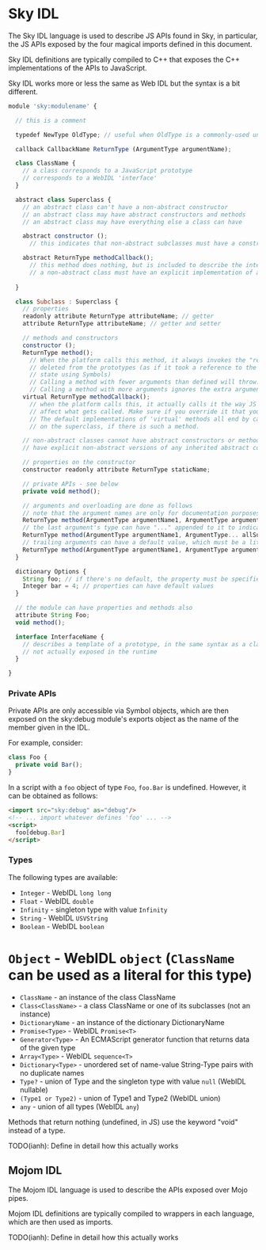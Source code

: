 Sky IDL
=======

The Sky IDL language is used to describe JS APIs found in Sky, in
particular, the JS APIs exposed by the four magical imports defined in
this document.

Sky IDL definitions are typically compiled to C++ that exposes the C++
implementations of the APIs to JavaScript.

Sky IDL works more or less the same as Web IDL but the syntax is a bit
different.

```javascript
module 'sky:modulename' {

  // this is a comment

  typedef NewType OldType; // useful when OldType is a commonly-used union

  callback CallbackName ReturnType (ArgumentType argumentName);

  class ClassName {
    // a class corresponds to a JavaScript prototype
    // corresponds to a WebIDL 'interface'
  }

  abstract class Superclass {
    // an abstract class can't have a non-abstract constructor
    // an abstract class may have abstract constructors and methods
    // an abstract class may have everything else a class can have

    abstract constructor ();
      // this indicates that non-abstract subclasses must have a constructor with the given arguments

    abstract ReturnType methodCallback();
      // this method does nothing, but is included to describe the interface that subclasses will implement
      // a non-abstract class must have an explicit implementation of all inherited abstract methods
    
  }

  class Subclass : Superclass {
    // properties
    readonly attribute ReturnType attributeName; // getter
    attribute ReturnType attributeName; // getter and setter

    // methods and constructors
    constructor ();
    ReturnType method();
      // When the platform calls this method, it always invokes the "real" method, even if it's been
      // deleted from the prototypes (as if it took a reference to the method at startup, and stored
      // state using Symbols)
      // Calling a method with fewer arguments than defined will throw.
      // Calling a method with more arguments ignores the extra arguments.
    virtual ReturnType methodCallback();
      // when the platform calls this, it actually calls it the way JS would, so author overrides do
      // affect what gets called. Make sure if you override it that you call the superclass implementation!
      // The default implementations of 'virtual' methods all end by calling the identically named method
      // on the superclass, if there is such a method.

    // non-abstract classes cannot have abstract constructors or methods, and in particular, must
    // have explicit non-abstract versions of any inherited abstract constructors or methods

    // properties on the constructor
    constructor readonly attribute ReturnType staticName;

    // private APIs - see below
    private void method();

    // arguments and overloading are done as follows
    // note that the argument names are only for documentation purposes
    ReturnType method(ArgumentType argumentName1, ArgumentType argumentName2);
    // the last argument's type can have "..." appended to it to indicate a varargs-like situation
    ReturnType method(ArgumentType argumentName1, ArgumentType... allSubsequentArguments);
    // trailing arguments can have a default value, which must be a literal of the given type
    ReturnType method(ArgumentType argumentName1, ArgumentType argumentName2 = defaultValue);
  }

  dictionary Options {
    String foo; // if there's no default, the property must be specified or it's a TypeError
    Integer bar = 4; // properties can have default values
  }

  // the module can have properties and methods also
  attribute String Foo;
  void method();

  interface InterfaceName {
    // describes a template of a prototype, in the same syntax as a class
    // not actually exposed in the runtime
  }

}
```

### Private APIs ###

Private APIs are only accessible via Symbol objects, which are then
exposed on the sky:debug module's exports object as the name of the
member given in the IDL.

For example, consider:

```javascript
class Foo {
  private void Bar();
}
```

In a script with a ``foo`` object of type ``Foo``, ``foo.Bar`` is
undefined. However, it can be obtained as follows:

```html
<import src="sky:debug" as="debug"/>
<!-- ... import whatever defines 'foo' ... -->
<script>
  foo[debug.Bar]
</script>
```

### Types ###

The following types are available:

* ``Integer`` - WebIDL ``long long``
* ``Float`` - WebIDL ``double``
* ``Infinity`` - singleton type with value ``Infinity``
* ``String`` - WebIDL ``USVString``
* ``Boolean`` - WebIDL ``boolean``
# ``Object`` - WebIDL ``object`` (``ClassName`` can be used as a literal for this type)
* ``ClassName`` - an instance of the class ClassName
* ``Class<ClassName>`` - a class ClassName or one of its subclasses (not an instance)
* ``DictionaryName`` - an instance of the dictionary DictionaryName
* ``Promise<Type>`` - WebIDL ``Promise<T>``
* ``Generator<Type>`` - An ECMAScript generator function that returns data of the given type
* ``Array<Type>`` - WebIDL ``sequence<T>``
* ``Dictionary<Type>`` - unordered set of name-value String-Type pairs with no duplicate names
* ``Type?`` - union of Type and the singleton type with value ``null`` (WebIDL nullable)
* ``(Type1 or Type2)`` - union of Type1 and Type2 (WebIDL union)
* ``any`` - union of all types (WebIDL ``any``)

Methods that return nothing (undefined, in JS) use the keyword "void"
instead of a type.


TODO(ianh): Define in detail how this actually works


Mojom IDL
---------

The Mojom IDL language is used to describe the APIs exposed over Mojo
pipes.

Mojom IDL definitions are typically compiled to wrappers in each
language, which are then used as imports.

TODO(ianh): Define in detail how this actually works
